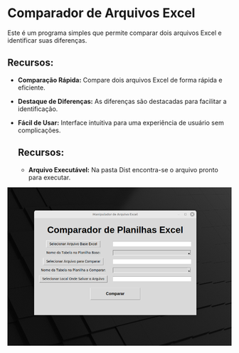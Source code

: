 # Comparador de Arquivos Excel

Este é um programa simples que permite comparar dois arquivos Excel e identificar suas diferenças.

## Recursos:

- **Comparação Rápida:** Compare dois arquivos Excel de forma rápida e eficiente.
- **Destaque de Diferenças:** As diferenças são destacadas para facilitar a identificação.
- **Fácil de Usar:** Interface intuitiva para uma experiência de usuário sem complicações.

  ## Recursos:
  - **Arquivo Executável:** Na pasta Dist encontra-se o arquivo pronto para executar.

![Imagem Ilustrativa](ManipuladorDeExcel.png)
